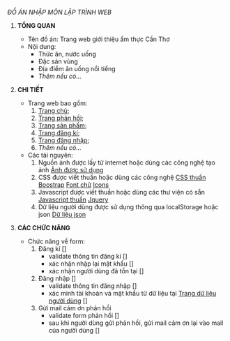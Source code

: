 *ĐỒ ÁN NHẬP MÔN LẬP TRÌNH WEB*

1. **TỔNG QUAN**
    - Tên đồ án: Trang web giới thiệu ẩm thực Cần Thơ
    - Nội dung:
        * Thức ăn, nước uống
        * Đặc sản vùng
        * Địa điểm ăn uống nổi tiếng
        * *Thêm nếu có...*

2.  **CHI TIẾT**
    - Trang web bao gồm:
        1. [Trang chủ](./src/resources/index.html);
        2. [Trang phản hồi](./src/resources/feedback.html);
        3. [Trang sản phẩm](./src/resources/products.html);
        4. [Trang đăng kí](./src/resources/register.html);
        5. [Trang đăng nhập](./src/resources/login.html);
        6. *Thêm nếu có...*
    - Các tài nguyên: 
        1. Nguồn ảnh được lấy từ internet hoặc dùng các công nghệ tạo ảnh
            [Ảnh được sử dụng](./src/img)
        2. CSS được viết thuần hoặc dùng các công nghệ
            [CSS thuần](./src/css/)
            [Boostrap](./vender/boostrap-5)
            [Font chữ](./vender/fonts)
            [Icons](./vender/icons)
        3. Javascript được viết thuần hoặc dùng các thư viện có sẵn
            [Javascript thuần](./src/js/)
            [Jquery](./vender/jquery)
        4. Dữ liệu người dùng được sử dụng thông qua localStorage hoặc json
            [Dữ liệu json](./src/json/)

3. **CÁC CHỨC NĂNG**
    - Chức năng về form:
        1. Đăng kí []
            - validate thông tin đăng kí []
            - xác nhận nhập lại mật khẩu []
            - xác nhận người dùng đã tồn tại []
        2. Đăng nhập []
            - validate thông tin đăng nhập []
            - xác minh tài khoản và mật khẩu từ dữ liệu tại [Trang dữ liệu người dùng](./src/json/users.json) []
        3. Gửi mail cảm ơn phản hồi 
            - validate form phản hồi []
            - sau khi người dùng gửi phản hồi, gửi mail cảm ơn lại vào mail của người dùng []